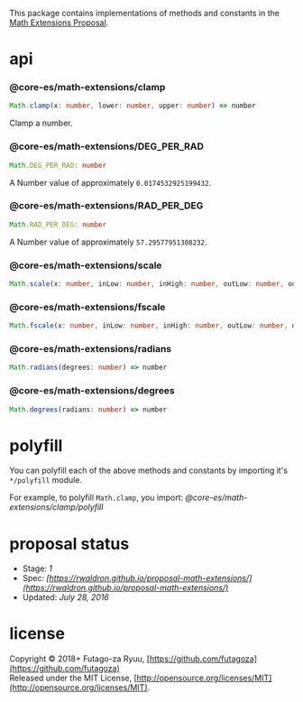 This package contains implementations of methods and constants in the [Math Extensions Proposal](https://github.com/rwaldron/proposal-math-extensions).

# api

### @core-es/math-extensions/clamp

```typescript
Math.clamp(x: number, lower: number, upper: number) => number
```

Clamp a number.

### @core-es/math-extensions/DEG_PER_RAD

```typescript
Math.DEG_PER_RAD: number
```

A Number value of approximately `0.0174532925199432`.

### @core-es/math-extensions/RAD_PER_DEG

```typescript
Math.RAD_PER_DEG: number
```

A Number value of approximately `57.29577951308232`.

### @core-es/math-extensions/scale

```typescript
Math.scale(x: number, inLow: number, inHigh: number, outLow: number, outHigh: number) => number
```

### @core-es/math-extensions/fscale

```typescript
Math.fscale(x: number, inLow: number, inHigh: number, outLow: number, outHigh: number) => number
```

### @core-es/math-extensions/radians

```typescript
Math.radians(degrees: number) => number
```

### @core-es/math-extensions/degrees

```typescript
Math.degrees(radians: number) => number
```

# polyfill

You can polyfill each of the above methods and constants by importing it's `*/polyfill` module.

For example, to polyfill `Math.clamp`, you import: _@core-es/math-extensions/clamp/polyfill_

# proposal status

- Stage: *1*
- Spec: _[https://rwaldron.github.io/proposal-math-extensions/](https://rwaldron.github.io/proposal-math-extensions/)_
- Updated: _July 28, 2016_

# license

Copyright © 2018+ Futago-za Ryuu, [https://github.com/futagoza](https://github.com/futagoza)<br>
Released under the MIT License, [http://opensource.org/licenses/MIT](http://opensource.org/licenses/MIT).

